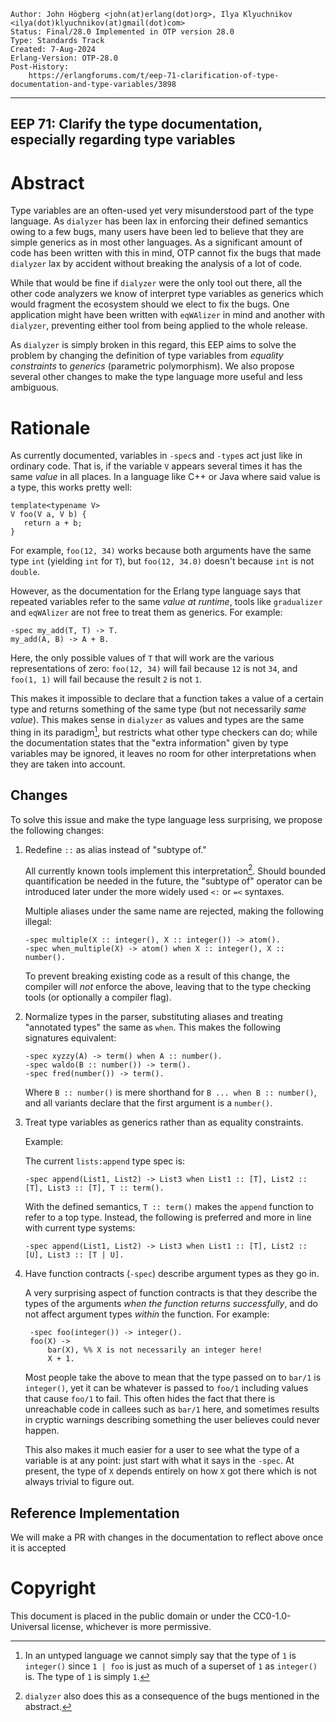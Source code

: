     Author: John Högberg <john(at)erlang(dot)org>, Ilya Klyuchnikov <ilya(dot)klyuchnikov(at)gmail(dot)com>
    Status: Final/28.0 Implemented in OTP version 28.0
    Type: Standards Track
    Created: 7-Aug-2024
    Erlang-Version: OTP-28.0
    Post-History:
        https://erlangforums.com/t/eep-71-clarification-of-type-documentation-and-type-variables/3898
****
EEP 71: Clarify the type documentation, especially regarding type variables
----

Abstract
========

Type variables are an often-used yet very misunderstood part of the type
language. As `dialyzer` has been lax in enforcing their defined semantics owing
to a few bugs, many users have been led to believe that they are simple generics
as in most other languages. As a significant amount of code has been written
with this in mind, OTP cannot fix the bugs that made `dialyzer` lax by accident
without breaking the analysis of a lot of code.

While that would be fine if `dialyzer` were the only tool out there, all the
other code analyzers we know of interpret type variables as generics which would
fragment the ecosystem should we elect to fix the bugs. One application might
have been written with `eqWAlizer` in mind and another with `dialyzer`,
preventing either tool from being applied to the whole release.

As `dialyzer` is simply broken in this regard, this EEP aims to solve the
problem by changing the definition of type variables from _equality constraints_
to _generics_ (parametric polymorphism). We also propose several other changes
to make the type language more useful and less ambiguous.

Rationale
=========

As currently documented, variables in `-spec`s and `-type`s act just like in
ordinary code. That is, if the variable `V` appears several times it has the
same _value_ in all places. In a language like C++ or Java where said value is a
type, this works pretty well:

    template<typename V>
    V foo(V a, V b) {
       return a + b;
    }

For example, `foo(12, 34)` works because both arguments have the same type `int`
(yielding `int` for `T`), but `foo(12, 34.0)` doesn't because `int` is not
`double`.

However, as the documentation for the Erlang type language says that repeated
variables refer to the same _value at runtime_, tools like `gradualizer` and
`eqWAlizer` are not free to treat them as generics. For example:

    -spec my_add(T, T) -> T.
    my_add(A, B) -> A + B.

Here, the only possible values of `T` that will work are the various
representations of zero: `foo(12, 34)` will fail because `12` is not `34`, and
`foo(1, 1)` will fail because the result `2` is not `1`.

This makes it impossible to declare that a function takes a value of a certain
type and returns something of the same type (but not necessarily _same value_).
This makes sense in `dialyzer` as values and types are the same thing in its
paradigm[^1], but restricts what other type checkers can do; while the
documentation states that the "extra information" given by type variables may be
ignored, it leaves no room for other interpretations when they are taken into
account.

[^1]: In an untyped language we cannot simply say that the type of `1` is
    `integer()` since `1 | foo` is just as much of a superset of `1` as
    `integer()` is. The type of `1` is simply `1`.

Changes
----------------

To solve this issue and make the type language less surprising, we propose the
following changes:

1. Redefine `::` as alias instead of "subtype of."

   All currently known tools implement this interpretation[^2]. Should bounded
   quantification be needed in the future, the "subtype of" operator can be
   introduced later under the more widely used `<:` or `=<` syntaxes.

   Multiple aliases under the same name are rejected, making the following illegal:

       -spec multiple(X :: integer(), X :: integer()) -> atom().
       -spec when_multiple(X) -> atom() when X :: integer(), X :: number().

    To prevent breaking existing code as a result of this change, the compiler
    will _not_ enforce the above, leaving that to the type checking tools (or
    optionally a compiler flag).

2. Normalize types in the parser, substituting aliases and treating "annotated
   types" the same as `when`. This makes the following signatures equivalent:

       -spec xyzzy(A) -> term() when A :: number().
       -spec waldo(B :: number()) -> term().
       -spec fred(number()) -> term().

   Where `B :: number()` is mere shorthand for `B ... when B :: number()`, and
   all variants declare that the first argument is a `number()`.

3. Treat type variables as generics rather than as equality constraints.

   Example:

   The current `lists:append` type spec is:

       -spec append(List1, List2) -> List3 when List1 :: [T], List2 :: [T], List3 :: [T], T :: term().

   With the defined semantics, `T :: term()` makes the `append` function to
   refer to a top type. Instead, the following is preferred and more in line
   with current type systems:

       -spec append(List1, List2) -> List3 when List1 :: [T], List2 :: [U], List3 :: [T | U].

4. Have function contracts (`-spec`) describe argument types as they go in.

    A very surprising aspect of function contracts is that they describe the
    types of the arguments _when the function returns successfully_, and do not
    affect argument types _within_ the function. For example:

        -spec foo(integer()) -> integer().
        foo(X) ->
            bar(X), %% X is not necessarily an integer here!
            X + 1.

    Most people take the above to mean that the type passed on to `bar/1` is
    `integer()`, yet it can be whatever is passed to `foo/1` including values
    that cause `foo/1` to fail. This often hides the fact that there is
    unreachable code in callees such as `bar/1` here, and sometimes results in
    cryptic warnings describing something the user believes could never happen.

    This also makes it much easier for a user to see what the type of a variable
    is at any point: just start with what it says in the `-spec`. At present,
    the type of `X` depends entirely on how `X` got there which is not always
    trivial to figure out.

[^2]: `dialyzer` also does this as a consequence of the bugs mentioned in the abstract.

Reference Implementation
------------------------

We will make a PR with changes in the documentation to reflect
above once it is accepted

Copyright
=========

This document is placed in the public domain or under the CC0-1.0-Universal
license, whichever is more permissive.

